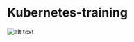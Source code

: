 # Kubernetes-training

![alt text](https://github.com/dockersamples/example-voting-app/blob/master/architecture.png)
